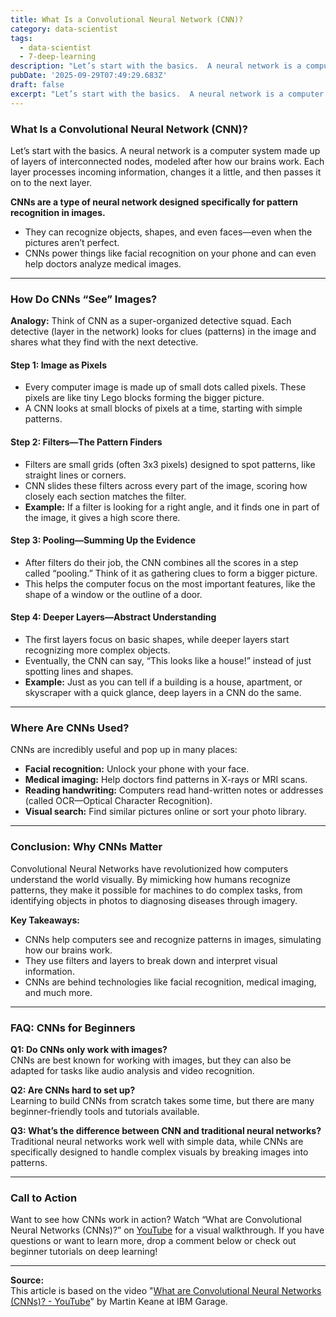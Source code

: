 ```yaml
---
title: What Is a Convolutional Neural Network (CNN)?
category: data-scientist
tags:
  - data-scientist
  - 7-deep-learning
description: "Let’s start with the basics.  A neural network is a computer system made up of\nlayers of interconnected nodes, modeled after how our brains work."
pubDate: '2025-09-29T07:49:29.683Z'
draft: false
excerpt: "Let’s start with the basics.  A neural network is a computer system made up of\nlayers of interconnected nodes, modeled after how our brains work."
---
```


### What Is a Convolutional Neural Network (CNN)?

Let’s start with the basics. A neural network is a computer system made up of layers of interconnected nodes, modeled after how our brains work. Each layer processes incoming information, changes it a little, and then passes it on to the next layer.

**CNNs are a type of neural network designed specifically for pattern recognition in images.**
- They can recognize objects, shapes, and even faces—even when the pictures aren’t perfect.
- CNNs power things like facial recognition on your phone and can even help doctors analyze medical images.

---

### How Do CNNs “See” Images?

**Analogy:** Think of CNN as a super-organized detective squad. Each detective (layer in the network) looks for clues (patterns) in the image and shares what they find with the next detective.

#### Step 1: Image as Pixels
- Every computer image is made up of small dots called pixels. These pixels are like tiny Lego blocks forming the bigger picture.
- A CNN looks at small blocks of pixels at a time, starting with simple patterns.

#### Step 2: Filters—The Pattern Finders
- Filters are small grids (often 3x3 pixels) designed to spot patterns, like straight lines or corners.
- CNN slides these filters across every part of the image, scoring how closely each section matches the filter.
- **Example:** If a filter is looking for a right angle, and it finds one in part of the image, it gives a high score there.

#### Step 3: Pooling—Summing Up the Evidence
- After filters do their job, the CNN combines all the scores in a step called “pooling.” Think of it as gathering clues to form a bigger picture.
- This helps the computer focus on the most important features, like the shape of a window or the outline of a door.

#### Step 4: Deeper Layers—Abstract Understanding
- The first layers focus on basic shapes, while deeper layers start recognizing more complex objects.
- Eventually, the CNN can say, “This looks like a house!” instead of just spotting lines and shapes.
- **Example:** Just as you can tell if a building is a house, apartment, or skyscraper with a quick glance, deep layers in a CNN do the same.

---

### Where Are CNNs Used?

CNNs are incredibly useful and pop up in many places:
- **Facial recognition:** Unlock your phone with your face.
- **Medical imaging:** Help doctors find patterns in X-rays or MRI scans.
- **Reading handwriting:** Computers read hand-written notes or addresses (called OCR—Optical Character Recognition).
- **Visual search:** Find similar pictures online or sort your photo library.

---

### Conclusion: Why CNNs Matter

Convolutional Neural Networks have revolutionized how computers understand the world visually. By mimicking how humans recognize patterns, they make it possible for machines to do complex tasks, from identifying objects in photos to diagnosing diseases through imagery.

**Key Takeaways:**
- CNNs help computers see and recognize patterns in images, simulating how our brains work.
- They use filters and layers to break down and interpret visual information.
- CNNs are behind technologies like facial recognition, medical imaging, and much more.

---

### FAQ: CNNs for Beginners

**Q1: Do CNNs only work with images?**  
CNNs are best known for working with images, but they can also be adapted for tasks like audio analysis and video recognition.

**Q2: Are CNNs hard to set up?**  
Learning to build CNNs from scratch takes some time, but there are many beginner-friendly tools and tutorials available.

**Q3: What’s the difference between CNN and traditional neural networks?**  
Traditional neural networks work well with simple data, while CNNs are specifically designed to handle complex visuals by breaking images into patterns.

---

### Call to Action

Want to see how CNNs work in action? Watch “What are Convolutional Neural Networks (CNNs)?” on [YouTube](https://www.youtube.com/watch?v=QzY57FaENXg) for a visual walkthrough. If you have questions or want to learn more, drop a comment below or check out beginner tutorials on deep learning!

---

**Source:**  
This article is based on the video "[What are Convolutional Neural Networks (CNNs)? - YouTube](https://www.youtube.com/watch?v=QzY57FaENXg)" by Martin Keane at IBM Garage.